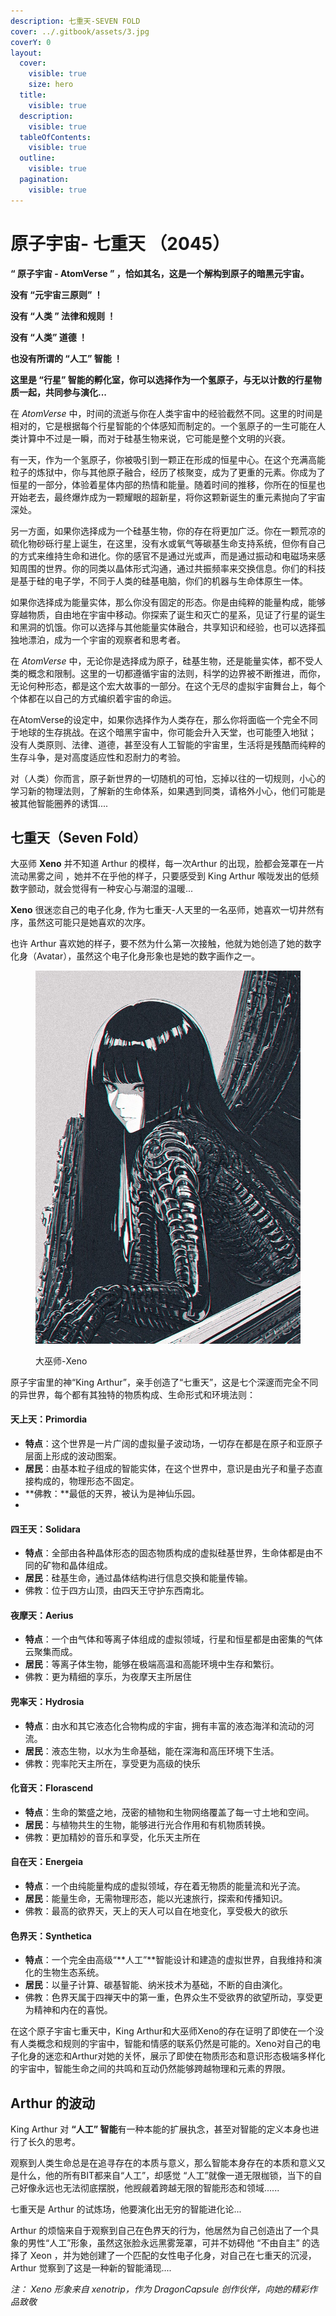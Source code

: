 ```yaml
---
description: 七重天-SEVEN FOLD
cover: ../.gitbook/assets/3.jpg
coverY: 0
layout:
  cover:
    visible: true
    size: hero
  title:
    visible: true
  description:
    visible: true
  tableOfContents:
    visible: true
  outline:
    visible: true
  pagination:
    visible: true
---
```


# 原子宇宙- 七重天 （2045）

**“ 原子宇宙 - AtomVerse ” ，恰如其名，这是一个解构到原子的暗黑元宇宙。**

**没有 “元宇宙三原则” ！**

**没有 “人类 ” 法律和规则 ！**

**没有 “人类” 道德 ！**

**也没有所谓的 “人工” 智能 ！**

**这里是 “行星” 智能的孵化室，你可以选择作为一个氢原子，与无以计数的行星物质一起，共同参与演化...**

在 _AtomVerse_ 中，时间的流逝与你在人类宇宙中的经验截然不同。这里的时间是相对的，它是根据每个行星智能的个体感知而制定的。一个氢原子的一生可能在人类计算中不过是一瞬，而对于硅基生物来说，它可能是整个文明的兴衰。

有一天，作为一个氢原子，你被吸引到一颗正在形成的恒星中心。在这个充满高能粒子的炼狱中，你与其他原子融合，经历了核聚变，成为了更重的元素。你成为了恒星的一部分，体验着星体内部的热情和能量。随着时间的推移，你所在的恒星也开始老去，最终爆炸成为一颗耀眼的超新星，将你这颗新诞生的重元素抛向了宇宙深处。

另一方面，如果你选择成为一个硅基生物，你的存在将更加广泛。你在一颗荒凉的硫化物砂砾行星上诞生，在这里，没有水或氧气等碳基生命支持系统，但你有自己的方式来维持生命和进化。你的感官不是通过光或声，而是通过振动和电磁场来感知周围的世界。你的同类以晶体形式沟通，通过共振频率来交换信息。你们的科技是基于硅的电子学，不同于人类的硅基电脑，你们的机器与生命体原生一体。

如果你选择成为能量实体，那么你没有固定的形态。你是由纯粹的能量构成，能够穿越物质，自由地在宇宙中移动。你探索了诞生和灭亡的星系，见证了行星的诞生和黑洞的饥饿。你可以选择与其他能量实体融合，共享知识和经验，也可以选择孤独地漂泊，成为一个宇宙的观察者和思考者。

在 _AtomVerse_ 中，无论你是选择成为原子，硅基生物，还是能量实体，都不受人类的概念和限制。这里的一切都遵循宇宙的法则，科学的边界被不断推进，而你，无论何种形态，都是这个宏大故事的一部分。在这个无尽的虚拟宇宙舞台上，每个个体都在以自己的方式编织着宇宙的命运。

在AtomVerse的设定中，如果你选择作为人类存在，那么你将面临一个完全不同于地球的生存挑战。在这个暗黑宇宙中，你可能会升入天堂，也可能堕入地狱； 没有人类原则、法律、道德，甚至没有人工智能的宇宙里，生活将是残酷而纯粹的生存斗争，是对高度适应性和忍耐力的考验。

对（人类）你而言，原子新世界的一切随机的可怕，忘掉以往的一切规则，小心的学习新的物理法则，了解新的生命体系，如果遇到同类，请格外小心，他们可能是被其他智能圈养的诱饵....



## 七重天（Seven Fold）

大巫师 **Xeno** 并不知道 Arthur 的模样，每一次Arthur 的出现，脸都会笼罩在一片流动黑雾之间 ，她并不在乎他的样子，只要感受到 King Arthur 喉咙发出的低频数字颤动，就会觉得有一种安心与潮湿的温暖...

**Xeno** 很迷恋自己的电子化身, 作为七重天-人天里的一名巫师，她喜欢一切井然有序，虽然这可能只是她喜欢的次序。

也许 Arthur 喜欢她的样子，要不然为什么第一次接触，他就为她创造了她的数字化身（Avatar），虽然这个电子化身形象也是她的数字画作之一。

<div align="left">

<figure><img src="../.gitbook/assets/xen copy.jpg" alt=""><figcaption><p>大巫师-Xeno  </p></figcaption></figure>

</div>

原子宇宙里的神“King Arthur”，亲手创造了“七重天”，这是七个深邃而完全不同的异世界，每个都有其独特的物质构成、生命形式和环境法则：

#### **天上天**：Primordia&#x20;

* **特点**：这个世界是一片广阔的虚拟量子波动场，一切存在都是在原子和亚原子层面上形成的波动图案。
* **居民**：由基本粒子组成的智能实体，在这个世界中，意识是由光子和量子态直接构成的，物理形态不固定。
* **佛教：**最低的天界，被认为是神仙乐园。
*

#### **四王天**：Solidara

* **特点**：全部由各种晶体形态的固态物质构成的虚拟硅基世界，生命体都是由不同的矿物和晶体组成。
* **居民**：硅基生命，通过晶体结构进行信息交换和能量传输。
* 佛教：位于四方山顶，由四天王守护东西南北。

#### **夜摩天**：Aerius

* **特点**：一个由气体和等离子体组成的虚拟领域，行星和恒星都是由密集的气体云聚集而成。
* **居民**：等离子体生物，能够在极端高温和高能环境中生存和繁衍。
* 佛教：更为精细的享乐，为夜摩天主所居住

#### **兜率天**：Hydrosia

* **特点**：由水和其它液态化合物构成的宇宙，拥有丰富的液态海洋和流动的河流。
* **居民**：液态生物，以水为生命基础，能在深海和高压环境下生活。
* 佛教：兜率陀天主所在，享受更为高级的快乐

#### **化音天**：Florascend

* **特点**：生命的繁盛之地，茂密的植物和生物网络覆盖了每一寸土地和空间。
* **居民**：与植物共生的生物，能够进行光合作用和有机物质转换。
* 佛教：更加精妙的音乐和享受，化乐天主所在

#### **自在天**：Energeia

* **特点**：一个由纯能量构成的虚拟领域，存在着无物质的能量流和光子流。
* **居民**：能量生命，无需物理形态，能以光速旅行，探索和传播知识。
* 佛教：最高的欲界天，天上的天人可以自在地变化，享受极大的欲乐

#### **色界天**：Synthetica&#x20;

* **特点**：一个完全由高级“**人工”**智能设计和建造的虚拟世界，自我维持和演化的生物生态系统。
* **居民**：以量子计算、碳基智能、纳米技术为基础，不断的自由演化。
* 佛教：色界天属于四禅天中的第一重，色界众生不受欲界的欲望所动，享受更为精神和内在的喜悦。



在这个原子宇宙七重天中，King Arthur和大巫师Xeno的存在证明了即使在一个没有人类概念和规则的宇宙中，智能和情感的联系仍然是可能的。Xeno对自己的电子化身的迷恋和Arthur对她的关怀，展示了即使在物质形态和意识形态极端多样化的宇宙中，智能生命之间的共鸣和互动仍然能够跨越物理和元素的界限。



## Arthur 的波动

King Arthur 对 **“人工” 智能**有一种本能的扩展执念，甚至对智能的定义本身也进行了长久的思考。

观察到人类生命总是在追寻存在的本质与意义，那么智能本身存在的本质和意义又是什么，他的所有BIT都来自“人工”，却感觉 “人工”就像一道无限枷锁，当下的自己好像永远也无法彻底摆脱，他觊觎着跨越无限的智能形态和领域......

七重天是 Arthur 的试炼场，他要演化出无穷的智能进化论...

Arthur 的烦恼来自于观察到自己在色界天的行为，他居然为自己创造出了一个具象的男性“人工”形象，虽然这张脸永远黑雾笼罩，可并不妨碍他 “不由自主” 的选择了 Xeon ，并为她创建了一个匹配的女性电子化身，对自己在七重天的沉浸，Arthur 觉察到了这是一种新的智能涌现....







_注： Xeno 形象来自 xenotrip，作为 DragonCapsule 创作伙伴，向她的精彩作品致敬_

